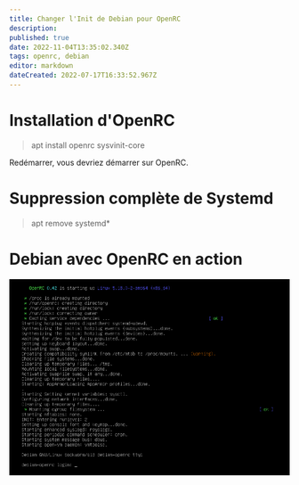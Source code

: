 ```yaml
---
title: Changer l'Init de Debian pour OpenRC
description: 
published: true
date: 2022-11-04T13:35:02.340Z
tags: openrc, debian
editor: markdown
dateCreated: 2022-07-17T16:33:52.967Z
---
```


# Installation d'OpenRC
> apt install openrc sysvinit-core

Redémarrer, vous devriez démarrer sur OpenRC.

# Suppression complète de Systemd
> apt remove systemd*

# Debian avec OpenRC en action
![debian-openrc.png](/linux/debian-openrc.png)
